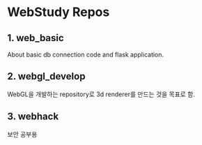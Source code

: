WebStudy Repos
========
## 1. web_basic
About basic db connection code and flask application.

## 2. webgl_develop
WebGL을 개발하는 repository로 3d renderer를 만드는 것을 목표로 함.

## 3. webhack
보안 공부용
